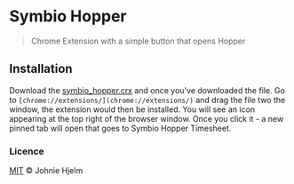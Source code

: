 # Symbio Hopper

> Chrome Extension with a simple button that opens Hopper

## Installation

Download the [symbio_hopper.crx](https://github.com/johnie/symbio_hopper/raw/master/symbio_hopper.crx) and once you've downloaded the file. Go to `[chrome://extensions/](chrome://extensions/)` and drag the file two the window, the extension would then be installed. You will see an icon appearing at the top right of the browser window. Once you click it - a new pinned tab will open that goes to Symbio Hopper Timesheet.

### Licence

[MIT](licence) © Johnie Hjelm

